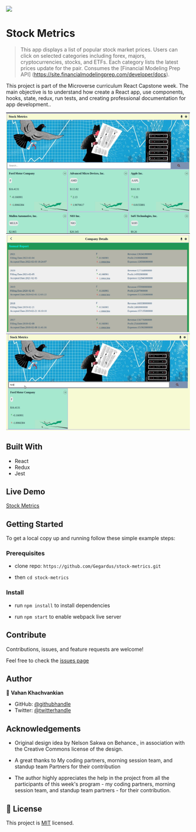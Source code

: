 ![](https://img.shields.io/badge/Microverse-blueviolet)

# Stock Metrics

> This app displays a list of popular stock market prices. Users can click on selected categories including forex, majors, cryptocurrencies, stocks, and ETFs. Each category lists the latest prices update for the pair. Consumes the [Financial Modeling Prep API] (https://site.financialmodelingprep.com/developer/docs).

This project is part of the Microverse curriculum React Capstone week. The main objective is to understand how create a React app, use components, hooks, state, redux, run tests, and creating professional documentation for app development..

![screenshot](./src/images/app_screenshot1.png)
![screenshot](./src/images/app_screenshot2.png)
![screenshot](./src/images/app_screenshot3.png)

## Built With

- React
- Redux
- Jest

## Live Demo

[Stock Metrics](https://arcane-earth-56373.herokuapp.com/)

## Getting Started

To get a local copy up and running follow these simple example steps:

### Prerequisites

- clone repo: `https://github.com/Gegardus/stock-metrics.git`

- then `cd stock-metrics`

### Install

- run `npm install` to install dependencies

- run `npm start` to enable webpack live server

## Contribute

Contributions, issues, and feature requests are welcome!

Feel free to check the [issues page](https://github.com/Gegardus/stock-metrics/issues)

## Author

👤 **Vahan Khachvankian**

- GitHub: [@githubhandle](https://github.com/Gegardus)
- Twitter: [@twitterhandle](https://twitter.com/Gegardus)

## Acknowledgements

- Original design idea by Nelson Sakwa on Behance., in association with the Creative Commons license of the design.

- A great thanks to My coding partners, morning session team, and standup team Partners for their contribution

- The author highly appreciates the help in the project from all the participants of this week's program - my coding partners, morning session team, and standup team partners - for their contribution.

## 📝 License

This project is [MIT](./MIT.md) licensed.
